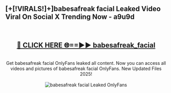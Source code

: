<h2>[+[!VIRALS!]+]babesafreak facial Leaked Video Viral On Social X Trending Now - a9u9d</h2>
<br>
<div align="center">
<h2><a href="https://libra.edu.pl?babesafreak_facial" rel="nofollow">🔴 CLICK HERE 🌐==►► babesafreak_facial</a></h2>
<br>
Get babesafreak facial OnlyFans leaked all content. Now you can access all videos and pictures of babesafreak facial OnlyFans. New Updated Files 2025!
<br>
<br>
<a href="https://libra.edu.pl?babesafreak_facial" rel="nofollow" data-target="animated-image.originalLink"><img src="https://i.ibb.co.com/WyWwxjT/player-gif2.gif" alt="babesafreak facial Leaked OnlyFans" style="max-width: 100%; display: inline-block;" data-target="animated-image.originalImage"></a>
</div>
<br>